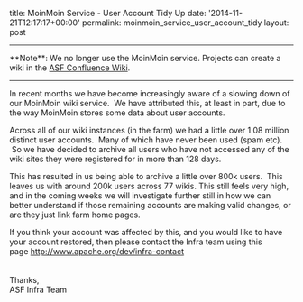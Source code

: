 title: MoinMoin Service - User Account Tidy Up
date: '2014-11-21T12:17:17+00:00'
permalink: moinmoin_service_user_account_tidy
layout: post

<hr/>
**Note**: We no longer use the MoinMoin service. Projects can create a wiki in the <a href="https://infra.apache.org/cwiki.html" target="_blank">ASF Confluence Wiki</a>.
<hr/>
<p>In recent months we have become increasingly aware of a slowing down of our MoinMoin wiki service. &nbsp;We have attributed this, at least in part, due to the way MoinMoin stores some data about user accounts. &nbsp;</p>
  <p>Across all of our wiki instances (in the farm) we had a little over 1.08 million distinct user accounts. &nbsp;Many of which have never been used (spam etc). &nbsp;So we have decided to archive all users who have not accessed any of the wiki sites they were registered for in more than 128 days. &nbsp;</p>
  <p>This has resulted in us being able to archive a little over 800k users. &nbsp;This leaves us with around 200k users across 77 wikis. This still feels very high, and in the coming weeks we will investigate further still in how we can better understand if those remaining accounts are making valid changes, or are they just link farm home pages.</p>
  <p>If you think your account was affected by this, and you would like to have your account restored, then please contact the Infra team using this page&nbsp;<a href="http://www.apache.org/dev/infra-contact">http://www.apache.org/dev/infra-contact</a> <br /><br /><br />Thanks,<br />ASF Infra Team<br /><br /></p>
